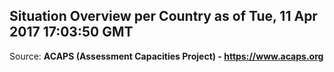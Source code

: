 ## Situation Overview per Country as of Tue, 11 Apr 2017 17:03:50 GMT

Source: **ACAPS (Assessment Capacities Project) - https://www.acaps.org**